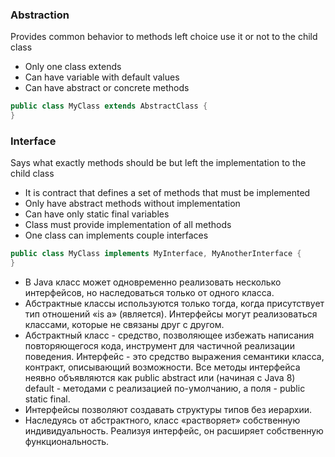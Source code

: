 ### Abstraction

Provides common behavior to methods left choice use it or not to the child class

- Only one class extends
- Can have variable with default values
- Can have abstract or concrete methods

```java
public class MyClass extends AbstractClass {
}
```

### Interface

Says what exactly methods should be but left the implementation to the child class 

- It is contract that defines a set of methods that must be implemented
- Only have abstract methods without implementation
- Can have only static final variables
- Class must provide implementation of all methods
- One class can implements couple interfaces

```java
public class MyClass implements MyInterface, MyAnotherInterface {
}
```



- В Java класс может одновременно реализовать несколько интерфейсов, но наследоваться только от одного класса.
- Абстрактные классы используются только тогда, когда присутствует тип отношений «is a» (является). Интерфейсы могут реализоваться классами, которые не связаны друг с другом.
- Абстрактный класс - средство, позволяющее избежать написания повторяющегося кода, инструмент для частичной реализации поведения. Интерфейс - это средство выражения семантики класса, контракт, описывающий возможности. Все методы интерфейса неявно объявляются как public abstract или (начиная с Java 8) default - методами с реализацией по-умолчанию, а поля - public static final.
- Интерфейсы позволяют создавать структуры типов без иерархии.
- Наследуясь от абстрактного, класс «растворяет» собственную индивидуальность. Реализуя интерфейс, он расширяет собственную функциональность.

